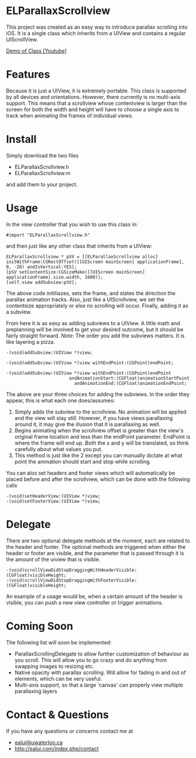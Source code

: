 ELParallaxScrollview
====================
This project was created as an easy way to introduce parallax scrolling into iOS. It is a single class which inherits from a UIView and contains a regular UIScrollView.

[Demo of Class [Youtube]](http://www.youtube.com/watch?v=oxJqNcEaJaA)

Features
====================
Because it is just a UIView, it is extremely portable. This class is supported by all devices and orientations. However, there currently is no multi-axis support. This means that a scrollview whose contentview is larger than the screen for both the width and height will have to choose a single axis to track when animating the frames of individual views.

Install
====================
Simply download the two files

- ELParallaxScrollview.h
- ELParallaxScrollview.m

and add them to your project.

Usage
====================
In the view controller that you wish to use this class in:

```
#import "ELParallaxScrollview.h"
```

and then just like any other class that inherits from a UIView:

```
ELParallaxScrollview * pSV = [[ELParallaxScrollview alloc] initWithFrame:CGRectOffset([[UIScreen mainScreen] applicationFrame], 0, -20) andIsVertical:YES];
[pSV setContentSize:CGSizeMake([[UIScreen mainScreen] applicationFrame].size.width, 1600)];
[self.view addSubview:pSV];
```

The above code initiliazes, sets the frame, and states the direction the parallax animation tracks. Also, just like a UIScrollview, we set the contentsize appropriately or else no scrolling will occur. Finally, adding it as a subview.

From here it is as easy as adding subviews to a UIView. A little math and preplanning will be involved to get your desired outcome, but it should be fairly straight forward. *Note*: The order you add the subviews matters. It is like layering a pizza.

```
-(void)addSubview:(UIView *)view;

-(void)addSubview:(UIView *)view withEndPoint:(CGPoint)endPoint;

-(void)addSubview:(UIView *)view withEndPoint:(CGPoint)endPoint
                        andAnimationStart:(CGFloat)animationStartPoint
                          andAnimationEnd:(CGFloat)animationEndPoint;
```

The above are your three choices for adding the subviews. In the order they appear, this is what each one does/assumes:

1. Simply adds the subview to the scrollview. No animation will be applied and the view will stay still. However, if you have views parallaxing around it, it may give the illusion that it is parallaxing as well.
2. Begins animating when the scrollview offset is greater than the view's original frame location and less than the endPoint parameter. EndPoint is where the frame will end up. Both the x and y will be translated, so think carefully about what values you put.
3. This method is just like the 2 except you can manually dictate at what point the animation should start and stop while scrolling.

You can alos set headers and footer views which will automatically be placed before and after the scrollview, which can be done with the following calls

```
-(void)setHeaderView:(UIView *)view;
-(void)setFooterView:(UIView *)view;
```

Delegate
=====================

There are two optional delegate methods at the moment, each are related to the header and footer. The optional methods are triggered when either the header or footer are visible, and the parameter that is passed through it is the amount of the uiview that is visible.

```
-(void)scrollViewDidStopDraggingWithHeaderVisible:(CGFloat)visibleHeight;
-(void)scrollViewDidStopDraggingWithFooterVisible:(CGFloat)visibleHeight;
```

An example of a usage would be, when a certain amount of the header is visible, you can push a new view controller or trigger animations.

Coming Soon
=====================
The following list will soon be implemented:

- ParallaxScrollingDelegate to allow further customization of behaviour as you scroll. This will allow you to go crazy and do anything from swapping images to resizing etc.
- Native opacity with parallax scrolling. Will allow for fading in and out of elements, which can be very useful.
- Multi-axis support, so that a large 'canvas' can properly view multiple parallaxing layers

Contact & Questions
=====================
If you have any questions or concerns contact me at

- ealui@uwaterloo.ca
- http://ealui.com/index.php/contact